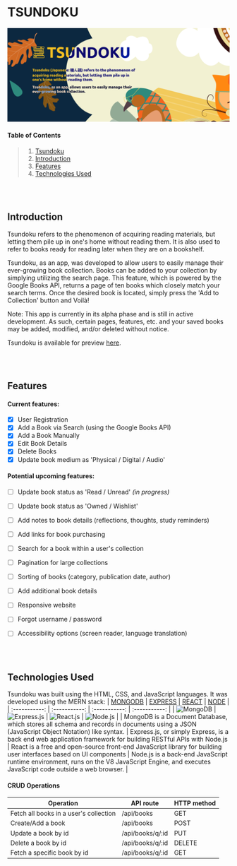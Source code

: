 # TSUNDOKU

![Tsundoku Banner](/public/images/banner.png "Tsundoku")




#### Table of Contents
> 1. [Tsundoku](#tsundoku)
> 2. [Introduction](#introduction)
> 3. [Features](#features)
> 4. [Technologies Used](#technologies-used)




<br><br>

## Introduction

Tsundoku refers to the phenomenon of acquiring reading materials, but letting them pile up in one's home without reading them. It is also used to refer to books ready for reading later when they are on a bookshelf.

Tsundoku, as an app, was developed to allow users to easily manage their ever-growing book collection. Books can be added to your collection by simplying utilizing the search page. This feature, which is powered by the Google Books API, returns a page of ten books which closely match your search terms. Once the desired book is located, simply press the 'Add to Collection' button and Voilà!

Note: This app is currently in its alpha phase and is still in active development. As such, certain pages, features, etc. and your saved books may be added, modified, and/or deleted without notice.

Tsundoku is available for preview [here](https://tsundoku-crpc.onrender.com).




<br><br>

## Features

#### Current features:
- [x] User Registration
- [x] Add a Book via Search (using the Google Books API)
- [x] Add a Book Manually
- [x] Edit Book Details
- [x] Delete Books
- [x] Update book medium as 'Physical / Digital / Audio'

#### Potential upcoming features:
- [ ] Update book status as 'Read / Unread' <em>(in progress)</em>
- [ ] Update book status as 'Owned / Wishlist'
- [ ] Add notes to book details (reflections, thoughts, study reminders)
- [ ] Add links for book purchasing
- [ ] Search for a book within a user's collection
- [ ] Pagination for large collections
- [ ] Sorting of books (category, publication date, author)
- [ ] Add additional book details
- [ ] Responsive website
- [ ] Forgot username / password
- [ ] Accessibility options (screen reader, language translation)




<br><br>

## Technologies Used

Tsundoku was built using the HTML, CSS, and JavaScript languages.
It was developed using the MERN stack:
| [MONGODB](https://www.mongodb.com/) | [EXPRESS](https://expressjs.com/) | [REACT](https://reactjs.org/) | [NODE](https://nodejs.org/en/) |
| :-----------: | :-----------: | :-----------: | :-----------: |
| ![MongoDB](https://img.shields.io/badge/MongoDB-4EA94B?style=flat&logo=mongodb&logoColor=white) | ![Express.js](https://img.shields.io/badge/Express.js-404D59?style=flat&logo=express&logoColor=white) | ![React.js](https://img.shields.io/badge/React-20232A?style=flat&logo=react&logoColor=61DAFB) | ![Node.js](https://img.shields.io/badge/Node.js-43853D?style=flat&logo=node.js&logoColor=white) |
| MongoDB is a Document Database, which stores all schema and records in documents using a JSON (JavaScript Object Notation) like syntax. | Express.js, or simply Express, is a back end web application framework for building RESTful APIs with Node.js | React is a free and open-source front-end JavaScript library for building user interfaces based on UI components | Node.js is a back-end JavaScript runtime environment, runs on the V8 JavaScript Engine, and executes JavaScript code outside a web browser. |




#### CRUD Operations

| Operation  | API route| HTTP method |
| ----------- | ----------- | ------- |
| Fetch all books in a user's collection | /api/books | GET |
| Create/Add a book | /api/books | POST |
| Update a book by id  | /api/books/q/:id | PUT |
| Delete a book by id | /api/books/q/:id | DELETE |
| Fetch a specific book by id  | /api/books/q/:id | GET |